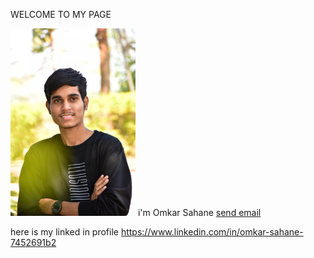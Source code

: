 WELCOME TO MY PAGE

  <img width="200" alt="portfolio_view" src="https://github.com/omkar-s2/OmkarSahane-/blob/main/DSC_0021-01.jpeg">
  i'm Omkar Sahane
<a href=" mailto: omkarsahane121@gmail.com">send email</a>

here is my linked in profile 
<a href="url">https://www.linkedin.com/in/omkar-sahane-7452691b2 </a>
